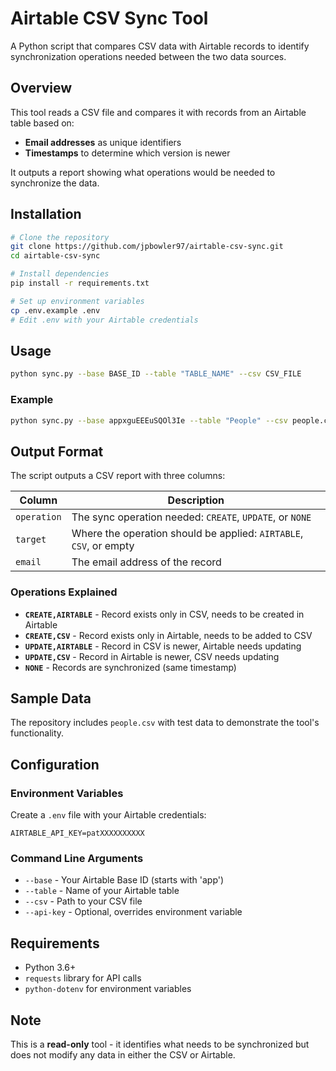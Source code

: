 # Airtable CSV Sync Tool

A Python script that compares CSV data with Airtable records to identify synchronization operations needed between the two data sources.

## Overview

This tool reads a CSV file and compares it with records from an Airtable table based on:
- **Email addresses** as unique identifiers
- **Timestamps** to determine which version is newer

It outputs a report showing what operations would be needed to synchronize the data.

## Installation

```bash
# Clone the repository
git clone https://github.com/jpbowler97/airtable-csv-sync.git
cd airtable-csv-sync

# Install dependencies
pip install -r requirements.txt

# Set up environment variables
cp .env.example .env
# Edit .env with your Airtable credentials
```

## Usage

```bash
python sync.py --base BASE_ID --table "TABLE_NAME" --csv CSV_FILE
```

### Example

```bash
python sync.py --base appxguEEEuSQOl3Ie --table "People" --csv people.csv
```

## Output Format

The script outputs a CSV report with three columns:

| Column | Description |
|--------|-------------|
| `operation` | The sync operation needed: `CREATE`, `UPDATE`, or `NONE` |
| `target` | Where the operation should be applied: `AIRTABLE`, `CSV`, or empty |
| `email` | The email address of the record |

### Operations Explained

- **`CREATE,AIRTABLE`** - Record exists only in CSV, needs to be created in Airtable
- **`CREATE,CSV`** - Record exists only in Airtable, needs to be added to CSV
- **`UPDATE,AIRTABLE`** - Record in CSV is newer, Airtable needs updating
- **`UPDATE,CSV`** - Record in Airtable is newer, CSV needs updating
- **`NONE`** - Records are synchronized (same timestamp)

## Sample Data

The repository includes `people.csv` with test data to demonstrate the tool's functionality.

## Configuration

### Environment Variables

Create a `.env` file with your Airtable credentials:

```
AIRTABLE_API_KEY=patXXXXXXXXXX
```

### Command Line Arguments

- `--base` - Your Airtable Base ID (starts with 'app')
- `--table` - Name of your Airtable table
- `--csv` - Path to your CSV file
- `--api-key` - Optional, overrides environment variable

## Requirements

- Python 3.6+
- `requests` library for API calls
- `python-dotenv` for environment variables

## Note

This is a **read-only** tool - it identifies what needs to be synchronized but does not modify any data in either the CSV or Airtable.